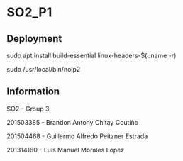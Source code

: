 # SO2_P1

## Deployment

sudo apt install build-essential linux-headers-$(uname -r)

sudo /usr/local/bin/noip2

## Information

SO2 - Group 3

201503385 - Brandon Antony Chitay Coutiño

201504468 - Guillermo Alfredo Peitzner Estrada

201314160 - Luis Manuel Morales López